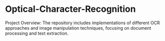 # Optical-Character-Recognition

Project Overview:
The repository includes implementations of different OCR approaches and image manipulation techniques, focusing on document processing and text extraction.


